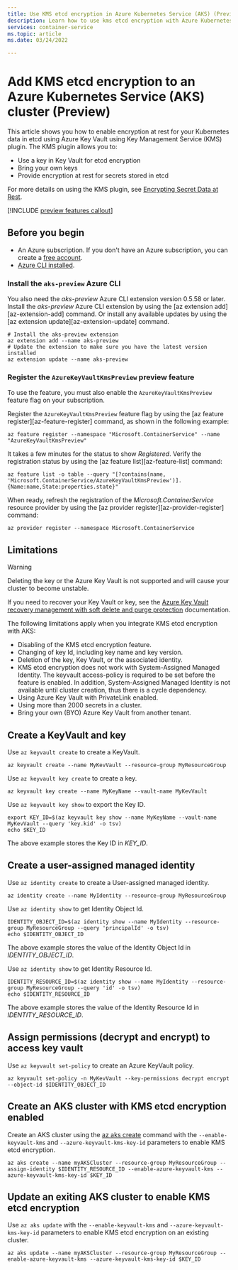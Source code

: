 ```yaml
---
title: Use KMS etcd encryption in Azure Kubernetes Service (AKS) (Preview)
description: Learn how to use kms etcd encryption with Azure Kubernetes Service (AKS)
services: container-service
ms.topic: article
ms.date: 03/24/2022

---
```


# Add KMS etcd encryption to an Azure Kubernetes Service (AKS) cluster (Preview)

This article shows you how to enable encryption at rest for your Kubernetes data in etcd using Azure Key Vault using Key Management Service (KMS) plugin. The KMS plugin allows you to:

* Use a key in Key Vault for etcd encryption
* Bring your own keys
* Provide encryption at rest for secrets stored in etcd

For more details on using the KMS plugin, see [Encrypting Secret Data at Rest](https://kubernetes.io/docs/tasks/administer-cluster/kms-provider/).

[!INCLUDE [preview features callout](./includes/preview/preview-callout.md)]

## Before you begin

* An Azure subscription. If you don't have an Azure subscription, you can create a [free account](https://azure.microsoft.com/free).
* [Azure CLI installed](/cli/azure/install-azure-cli).

### Install the `aks-preview` Azure CLI

You also need the *aks-preview* Azure CLI extension version 0.5.58 or later. Install the *aks-preview* Azure CLI extension by using the [az extension add][az-extension-add] command. Or install any available updates by using the [az extension update][az-extension-update] command.

```azurecli-interactive
# Install the aks-preview extension
az extension add --name aks-preview
# Update the extension to make sure you have the latest version installed
az extension update --name aks-preview
```

### Register the `AzureKeyVaultKmsPreview` preview feature

To use the feature, you must also enable the `AzureKeyVaultKmsPreview` feature flag on your subscription.

Register the `AzureKeyVaultKmsPreview` feature flag by using the [az feature register][az-feature-register] command, as shown in the following example:

```azurecli-interactive
az feature register --namespace "Microsoft.ContainerService" --name "AzureKeyVaultKmsPreview"
```

It takes a few minutes for the status to show *Registered*. Verify the registration status by using the [az feature list][az-feature-list] command:

```azurecli-interactive
az feature list -o table --query "[?contains(name, 'Microsoft.ContainerService/AzureKeyVaultKmsPreview')].{Name:name,State:properties.state}"
```

When ready, refresh the registration of the *Microsoft.ContainerService* resource provider by using the [az provider register][az-provider-register] command:

```azurecli-interactive
az provider register --namespace Microsoft.ContainerService
```

## Limitations

> [!WARNING]
> Deleting the key or the Azure Key Vault is not supported and will cause your cluster to become unstable.
> 
> If you need to recover your Key Vault or key, see the [Azure Key Vault recovery management with soft delete and purge protection](../key-vault/general/key-vault-recovery?tabs=azure-cli) documentation.

The following limitations apply when you integrate KMS etcd encryption with AKS:

* Disabling of the KMS etcd encryption feature.
* Changing of key Id, including key name and key version.
* Deletion of the key, Key Vault, or the associated identity.
* KMS etcd encryption does not work with System-Assigned Managed Identity. The keyvault access-policy is required to be set before the feature is enabled. In addition, System-Assigned Managed Identity is not available until cluster creation, thus there is a cycle dependency.
* Using Azure Key Vault with PrivateLink enabled.
* Using more than 2000 secrets in a cluster.
* Bring your own (BYO) Azure Key Vault from another tenant.


## Create a KeyVault and key

Use `az keyvault create` to create a KeyVault.

```azurecli
az keyvault create --name MyKevVault --resource-group MyResourceGroup
```

Use `az keyvault key create` to create a key.

```azurecli
az keyvault key create --name MyKeyName --vault-name MyKevVault
```

Use `az keyvault key show` to export the Key ID.

```azurecli
export KEY_ID=$(az keyvault key show --name MyKeyName --vault-name MyKevVault --query 'key.kid' -o tsv)
echo $KEY_ID
```

The above example stores the Key ID in *KEY_ID*.
 
## Create a user-assigned managed identity

Use `az identity create` to create a User-assigned managed identity.

```azurecli
az identity create --name MyIdentity --resource-group MyResourceGroup
```

Use `az identity show` to get Identity Object Id.

```azurecli
IDENTITY_OBJECT_ID=$(az identity show --name MyIdentity --resource-group MyResourceGroup --query 'principalId' -o tsv)
echo $IDENTITY_OBJECT_ID
```

The above example stores the value of the Identity Object Id in *IDENTITY_OBJECT_ID*.

Use `az identity show` to get Identity Resource Id.

```azurecli
IDENTITY_RESOURCE_ID=$(az identity show --name MyIdentity --resource-group MyResourceGroup --query 'id' -o tsv)
echo $IDENTITY_RESOURCE_ID
```

The above example stores the value of the Identity Resource Id in *IDENTITY_RESOURCE_ID*.

## Assign permissions (decrypt and encrypt) to access key vault

Use `az keyvault set-policy` to create an Azure KeyVault policy.

```azurecli-interactive
az keyvault set-policy -n MyKevVault --key-permissions decrypt encrypt --object-id $IDENTITY_OBJECT_ID
```

## Create an AKS cluster with KMS etcd encryption enabled

Create an AKS cluster using the [az aks create][az-aks-create] command with the `--enable-keyvault-kms` and `--azure-keyvault-kms-key-id` parameters to enable KMS etcd encryption.

```azurecli-interactive
az aks create --name myAKSCluster --resource-group MyResourceGroup --assign-identity $IDENTITY_RESOURCE_ID --enable-azure-keyvault-kms --azure-keyvault-kms-key-id $KEY_ID
```

## Update an exiting AKS cluster to enable KMS etcd encryption

Use `az aks update` with the `--enable-keyvault-kms` and `--azure-keyvault-kms-key-id` parameters to enable KMS etcd encryption on an existing cluster.

```azurecli-interactive
az aks update --name myAKSCluster --resource-group MyResourceGroup --enable-azure-keyvault-kms --azure-keyvault-kms-key-id $KEY_ID
```

<!-- LINKS - Internal -->
[aks-support-policies]: support-policies.md
[aks-faq]: faq.md
[azure-cli-install]: /cli/azure/install-azure-cli
[az-aks-create]: /cli/azure/aks#az-aks-create
